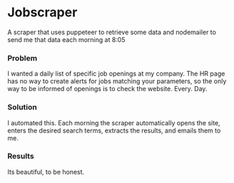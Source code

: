 # Jobscraper
A scraper that uses puppeteer to retrieve some data and nodemailer to send me that data each morning at 8:05

### Problem
I wanted a daily list of specific job openings at my company. The HR page has no way to create alerts for jobs matching your parameters, so the only way to be informed of openings is to check the website. Every. Day.

### Solution
I automated this. Each morning the scraper automatically opens the site, enters the desired search terms, extracts the results, and emails them to me. 

### Results
Its beautiful, to be honest.
